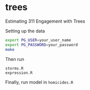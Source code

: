 trees
=====

Estimating 311 Engagement with Trees

Setting up the data
```bash
export PG_USER=your_user_name
export PG_PASSWORD=your_password
make
```

Then run 
```
storms.R
expression.R
```

Finally, run model in `homicides.R`
